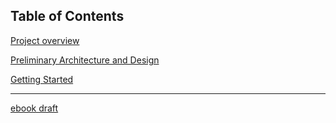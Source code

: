 ## Table of Contents

[Project overview](https://github.com/FrugalX/multi-agent-docs/blob/main/Multi-Agent%20SoW.md)

[Preliminary Architecture and Design](https://github.com/FrugalX/multi-agent-docs/blob/main/Prelim%20Architeture.md)

[Getting Started](https://github.com/FrugalX/multi-agent-docs/blob/main/Getting%20Started.md)

---

[ebook draft](https://github.com/FrugalX/multi-agent-docs/blob/main/ebook%20draft/README.md)